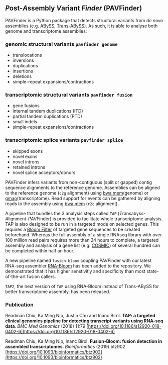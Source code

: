 ## *P*ost-*A*ssembly *V*ariant *Finder* (PAVFinder)

PAVFinder is a Python package that detects structural variants from *de novo* assemblies (e.g. [ABySS](http://www.bcgsc.ca/platform/bioinfo/software/abyss), [Trans-ABySS](http://www.bcgsc.ca/platform/bioinfo/software/trans-abyss)).  As such, it is able to analyse both genome and transcriptome assemblies:

### genomic structural variants `pavfinder genome`
- translocations
- inversions
- duplications
- insertions
- deletions
- simple-repeat expansions/contractions

### transcriptomic structural variants `pavfinder fusion`
- gene fusions
- internal tandem duplications (ITD)
- partial tandem duplications (PTD)
- small indels
- simple-repeat expansions/contractions

### transcriptomic splice variants `pavfinder splice`
- skipped exons
- novel exons
- novel introns
- retained introns
- novel splice acceptors/donors

PAVFinder infers variants from non-contiguous (split or gapped) contig sequence alignments to the reference genome. Assemblies can be aligned to the reference genome (`c2g` alignment) using [bwa mem](http://bio-bwa.sourceforge.net/)(genome) or [gmap](http://research-pub.gene.com/gmap/)(transcriptome).  Read support for events can be gathered by aligning reads to the assembly using [bwa mem](http://bio-bwa.sourceforge.net/) (`r2c` alignment).

A pipeline that bundles the 3 analysis steps called `TAP` (*T*ransabyss-*A*lignment-*P*AVFinder) is provided to facilitate whole transcriptome analysis. TAP is also designed to be run in a targeted mode on selected genes. This requires a [Bloom Filter](http://www.bcgsc.ca/platform/bioinfo/software/biobloomtools) of targeted gene sequences to be created beforehand. Whereas the full assembly of a single RNAseq library with over 100 million read pairs requires more than 24 hours to complete, a targeted assembly and analysis of a gene list (e.g. [COSMIC](http://cancer.sanger.ac.uk/census/)) of several hundred can be completed within half an hour.

A new pipeline named `fusion-bloom` coupling PAVFinder with our latest RNA-seq assembler [RNA-Bloom](https://github.com/bcgsc/RNA-Bloom) has been added to the repository. We demonstrated that it has higher senstivitiy and specificity than most state-of-the-art fusion callers.    

`TAP2`, the next version of `TAP` using RNA-Bloom instead of Trans-ABySS for better transcriptome assembly, has been released.

### Publication
Readman Chiu, Ka Ming Nip, Justin Chu and Inanc Birol. **TAP: a targeted clinical genomics pipeline for detecting transcript variants using RNA-seq data**. *BMC Med Genomics* (2018) 11:79 [https://doi.org/10.1186/s12920-018-0402-6](https://doi.org/10.1186/s12920-018-0402-6)

Readman Chiu, Ka Ming Nip, Inanc Birol. **Fusion-Bloom: fusion detection in assembled transcriptomes**. *Bioinformatics* (2019) btz902 [https://doi.org/10.1093/bioinformatics/btz902](https://doi.org/10.1093/bioinformatics/btz902)
